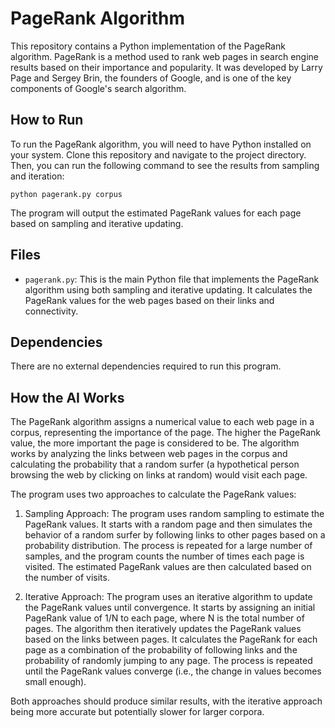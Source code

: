 # PageRank Algorithm

This repository contains a Python implementation of the PageRank algorithm. PageRank is a method used to rank web pages in search engine results based on their importance and popularity. It was developed by Larry Page and Sergey Brin, the founders of Google, and is one of the key components of Google's search algorithm.

## How to Run

To run the PageRank algorithm, you will need to have Python installed on your system. Clone this repository and navigate to the project directory. Then, you can run the following command to see the results from sampling and iteration:

```
python pagerank.py corpus
```

The program will output the estimated PageRank values for each page based on sampling and iterative updating.

## Files

- `pagerank.py`: This is the main Python file that implements the PageRank algorithm using both sampling and iterative updating. It calculates the PageRank values for the web pages based on their links and connectivity.

## Dependencies

There are no external dependencies required to run this program.

## How the AI Works

The PageRank algorithm assigns a numerical value to each web page in a corpus, representing the importance of the page. The higher the PageRank value, the more important the page is considered to be. The algorithm works by analyzing the links between web pages in the corpus and calculating the probability that a random surfer (a hypothetical person browsing the web by clicking on links at random) would visit each page.

The program uses two approaches to calculate the PageRank values:

1. Sampling Approach: The program uses random sampling to estimate the PageRank values. It starts with a random page and then simulates the behavior of a random surfer by following links to other pages based on a probability distribution. The process is repeated for a large number of samples, and the program counts the number of times each page is visited. The estimated PageRank values are then calculated based on the number of visits.

2. Iterative Approach: The program uses an iterative algorithm to update the PageRank values until convergence. It starts by assigning an initial PageRank value of 1/N to each page, where N is the total number of pages. The algorithm then iteratively updates the PageRank values based on the links between pages. It calculates the PageRank for each page as a combination of the probability of following links and the probability of randomly jumping to any page. The process is repeated until the PageRank values converge (i.e., the change in values becomes small enough).

Both approaches should produce similar results, with the iterative approach being more accurate but potentially slower for larger corpora.
